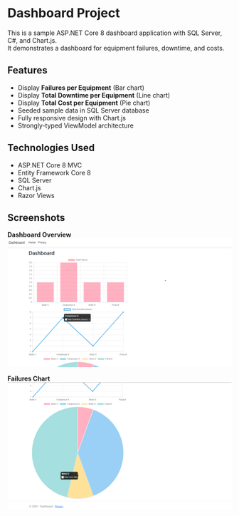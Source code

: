 # Dashboard Project

This is a sample ASP.NET Core 8 dashboard application with SQL Server, C#, and Chart.js.  
It demonstrates a dashboard for equipment failures, downtime, and costs.

## Features

- Display **Failures per Equipment** (Bar chart)
- Display **Total Downtime per Equipment** (Line chart)
- Display **Total Cost per Equipment** (Pie chart)
- Seeded sample data in SQL Server database
- Fully responsive design with Chart.js
- Strongly-typed ViewModel architecture

## Technologies Used

- ASP.NET Core 8 MVC
- Entity Framework Core 8
- SQL Server
- Chart.js
- Razor Views

## Screenshots

**Dashboard Overview**  
![Dashboard Overview](Image/chart1.png)

**Failures Chart**  
![Failures Chart](Image/chart2.png)



